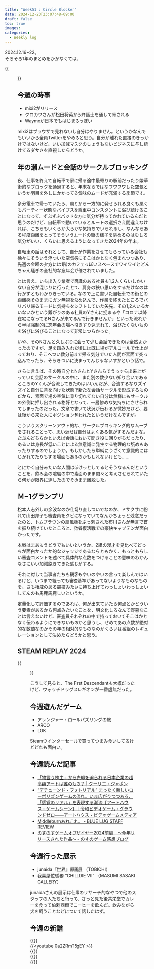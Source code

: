 ```yaml
---
title: "Week51 : Circle Blocker"
date: 2024-12-23T23:07:48+09:00
draft: false
toc: true
images:
categories:
  - Weekly log
---
```

2024.12.16~22。  
そろそろ1年のまとめをかかなくては。

{{<figure src="/images/images/241216.webp" class="center" >}}

## 今週の時事

- mixi2がリリース
- クロカワさんが松田将英から弁護士を通して脅される
- Waymoが日本でもはじまるっぽい

mixi2はブラウザで見れないし自分はやりません。というかなんでもいいから全員Twitterをやめろと思う。自分が離れた直接のきっかけではないけど、いい加減マスクのしょうもないビジネスに与し続けてるダサさを直視したらどうか。

## 年の瀬ムードと会話のサークルブロッキング

夜、仕事を終えて自転車で家に帰る途中最寄りの駅前だったり繁華街的なブロックを通過すると、年末ならではなフワフワした空気というか羽目を外しにかかってる気味のムードが充満する季節です。

多分電車で帰っていたら、周りから一方的に発せられる良くも悪くもパーティー状態なバイブスを乗車中コンスタントに浴び続けることになって、ずぶずぶバッドな方に気分が持ってかれているんだと思うのだけど、自転車で動いているとルートの選択さえ間違えなければ、こちらもいくらか大らかな気持ちでいられるし、なんならある程度距離をとってそういうムードの街の様子を眺めるのはむしろ気分がいい、くらいに思えるようになってきた2024年の年末。

自転車の話はそれとして、自分が作業をさせてもらっている会社も徐々にそういう浮ついた空気感にそこはかとなく包まれつつあり、先週の金曜の夕方には1階のカフェっぽいスペースでワイワイとどんちゃん騒ぎの全社的な忘年会が催されていました。

とは言え、いち出入り業者で面識のある社員も1,2人くらいしかいない自分が混じりに行ったとて、肩身の狭い思いをするだけなのは行かずともわかりきっている。なので上に書いた自転車での街との距離感そのままにガン無視を決め込んで、作業を終えたところでバリバリ帰るモードに気持ちをシフトしていた矢先、その1,2人いるかいないかという繋がりのある社員のYさんに捉まるや「コロナ以降在宅になってるNさんが来てるんで行きませんか」といった流れから半ば強制的に忘年会の場へ引きずり込まれて、浴びたくないものを浴びに浴びることになって非常につらかった。

いや、そのNさんと久しぶりに会って少し会話できたのは全然よかったのですが、足を踏み入れた頃には既に場がアルコールで仕上がっており、そこへつい数分前まで帰る気分でいた人間が素面で突っ込んでったら、そらきついに決まってんじゃないすかという話で。

さらに言えば、その時自分とNさんとYさんらでうっすら出来上がっていた会話のサークルの中に、また別の数少ない知り合いであるところのYくんが合流してきたのはいいんだが、合流するなりズイズイと自分に背を向けた状態で新たな会話サークルを形成するものだから、素面で場の空気に乗り切れてない自分は無様にもサークルの外側に押し出される格好となって、一層惨めな気持ちにさせられてしまったのだった。文章で書いて状況が伝わるか微妙だけど、要は後から来た人にポジション奪われたというだけなんですが。

こういうスクリーンアウト的な、サークルブロッキング的なムーブをされることって、思い返せば自分はよくある気がするんだよな。たぶんどちらかといえば会話において聞き役に回りがちだったり、あるいは身長が低いことによる無意識に発生する物理的な舐めもあったりするのでしょうか。もしかしたら単純にうざくて意識的にはじかれてたりもする場面もあるのかもしれないけども……

とにかく自分みたいな人間はぼけっとしてるとそうなるんだということを、飲み会の喧騒の中で素面のまま悶々と考えさせられていたら何かが限界に達したのでそのまま離脱した。

## Ｍ−1グランプリ

松本人志外しの余波なのか仕切り直しついでなのか、ドサクサに紛れて山田邦子も審査員をクビになっていてなんかちょっと残念だったのと、トムブラウンの扇風機をぶっ刺された布川さんが無言で首を振り続けていたところと、敗者復活戦での豪快キャプテンが面白かったです。

本戦はまあもうどうでもいいというか、2組の漫才を見比べてどっちが面白かったか的なジャッジであるならともかく、もっともらしい審査コメントを述べて具体的な点数をつけることの意味のわかんなさにいい加減飽きてきた感じがする。

それに対して当事者たちも観客もやいのやいの言って楽しんではいるけど、いつまで経っても審査基準があってないようなものなものを、さも権威のある競技みたいに持ち上げてわっしょいわっしょいしてんのも馬鹿馬鹿しいというか。

定量化して評価するのであれば、何が出来ていたら何点とかどういう要素があるから何点みたいなことを、明文化しろなんて野暮なことは言えないけど、審査員それぞれの中で持っておいてそこはかとなく伝わるようにできないものかと思うし、せめてあの点数が絶対的な数値なのかその年の相対的なものなのかくらいは番組のレギュレーションとして決めたらどうかと思う。

## STEAM REPLAY 2024

{{<figure src="/images/2024/1219_steam2024.webp" link="https://store.steampowered.com/replay/76561198056281067/2024?l=japanese">}}

こうして見ると、The First Descendantも大概だったけど、ウォッチドッグスレギオンが一番虚無だった。

## 今週遊んだゲーム

- アレンジャー・ロールパズリングの旅
- ARCO
- LOK

Steamウインターセールで買ってつまみ食いしてるけどどれも面白い。

## 今週読んだ記事

- [「物言う株主」から売却を迫られる日本企業の超高額アートは誰のもの？ | クーリエ・ジャポン](https://courrier.jp/news/archives/384058/)
- [“デチューンド・フォトリアル” まったく新しいローポリゴンゲームの流れ。いま広がりつつある、「感覚のリアル」を表現する潮流【アートハウス・ゲームシーン】｜令和ビデオゲーム・グラウンドゼロ——アートハウス・ビデオゲームメディア](https://note.com/reibizero/n/nacfe9868133c)
- [Middleburnあれこれ。 - BLUE LUG STAFF REVIEW](https://bluelug.com/blog/review/158178/)
- [のすのすゲームオブザイヤー2024前編　～今年リリースされた作品～ - のすのゲーム感想ブログ](https://tetogame.hatenablog.com/entry/2024/12/20/233337)

## 今週行った展示

- junaida『世界』原画展 （TOBICHI）
- 我喜屋位瑳務 “CHILLDIE Ⅶ” （MASUMI SASAKI GALLERY）

junaidaさんの展示は仕事のリサーチ的なやつで他のスタッフの人たちと行って、さっと見た後共栄堂でカレーを食って伯剌西爾でコーヒーを飲んだ。飲みながら犬を飼うことなどについて話したはず。

## 今週の新譜

{{<youtube qf-38Ny4L3U >}}  
{{<youtube 0a2ZRmT5gEY >}}  
{{<youtube x_SyuJhnzCA >}}  
{{<youtube S4Tg7vGPhBk >}}  
{{<youtube PQ0RLj24i30 >}}